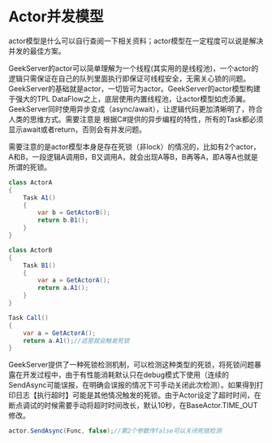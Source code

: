 # Actor并发模型
actor模型是什么可以自行查阅一下相关资料；actor模型在一定程度可以说是解决并发的最佳方案。

GeekServer的actor可以简单理解为一个线程(其实用的是线程池)，一个actor的逻辑只需保证在自己的队列里面执行即保证可线程安全，无需关心锁的问题。GeekServer的基础就是actor，一切皆可为actor。GeekServer的actor模型构建于强大的TPL DataFlow之上，底层使用内置线程池，让actor模型如虎添翼。GeekServer同时使用异步变成（async/await），让逻辑代码更加清晰明了，符合人类的思维方式。需要注意是 根据C#提供的异步编程的特性，所有的Task都必须显示await或者return，否则会有并发问题。

需要注意的是actor模型本身是存在死锁（非lock）的情况的，比如有2个actor，A和B，一段逻辑A调用B，B又调用A，就会出现A等B，B再等A，即A等A也就是所谓的死锁。
```csharp
class ActorA
{
	Task A1()
	{
		var b = GetActorB();
		return b.B1();
	}
}

class ActorB
{
	Task B1()
	{
		var a = GetActorA();
		return a.A1();
	}
}

Task Call()
{
	var a = GetActorA();
	return a.A1();//这里就会触发死锁
}
```

GeekServer提供了一种死锁检测机制，可以检测这种类型的死锁，将死锁问题暴露在开发过程中，由于有性能消耗默认只在debug模式下使用（连续的SendAsync可能误报，在明确会误报的情况下可手动关闭此次检测）。如果得到打印日志【执行超时】可能是其他情况触发的死锁。由于Actor设定了超时时间，在断点调试的时候需要手动将超时时间改长，默认10秒，在BaseActor.TIME_OUT修改。
```csharp
actor.SendAsync(Func, false);//第2个参数传false可以关闭死锁检测
```